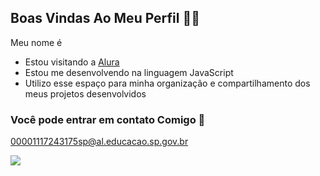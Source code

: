 ## Boas Vindas Ao Meu Perfil 👨‍🦲

Meu nome é 

- Estou visitando a [Alura](https://www.alura.com.br)
- Estou me desenvolvendo na linguagem JavaScript
- Utilizo esse espaço para minha organização e compartilhamento dos meus projetos desenvolvidos

### Você pode entrar em contato Comigo 📧

00001117243175sp@al.educacao.sp.gov.br



![](https://media.tenor.com/o_tU_5zczwcAAAAM/mr-bean-mrbean.gif)
